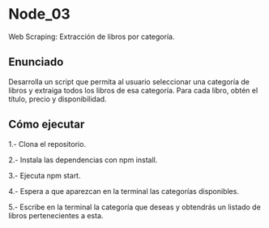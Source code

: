 # Node_03
Web Scraping: Extracción de libros por categoría.

## Enunciado

Desarrolla un script que permita al usuario seleccionar una categoría de libros y extraiga todos los libros de esa categoría.
Para cada libro, obtén el título, precio y disponibilidad.

## Cómo ejecutar

1.- Clona el repositorio.

2.- Instala las dependencias con npm install.

3.- Ejecuta npm start.

4.- Espera a que aparezcan en la terminal las categorías disponibles.

5.- Escribe en la terminal la categoría que deseas y obtendrás un listado de libros pertenecientes a esta.